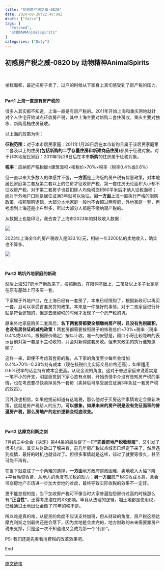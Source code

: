 ```yaml
---
title: "初感房产税之威-0820"
date: 2024-08-20T22:48:08Z
draft: ["false"]
tags: [
  "fetched",
  "动物精神AnimalSpirits"
]
categories: ["Duty"]
---
```

初感房产税之威-0820 by 动物精神AnimalSpirits
------
<div><p><br></p><section><span>坐标魔都，最近把房子卖了，过户的时候从下家身上真切感受到了房产税的压力。</span></section><section><span><br></span></section><p><strong><span lang="EN-US">Part1 </span></strong><strong><span>上海一直是有房产税的<span lang="EN-US"><p></p></span></span></strong></p><p><span>很多人其实都不知道，上海一直是有房产税的。<span lang="EN-US">2011</span>年开始上海和重庆两地就针对个人住宅开始试点征收房产税，其中上海主要对新购二套住房收，重庆主要对独栋、新购高档住房征收。<span lang="EN-US"><p></p></span></span></p><p><span>以上海的政策为例：<span lang="EN-US"><p></p></span></span></p><p><strong><span><span>征税范围：</span></span></strong><span><span>对于本市居民家庭：<span lang="EN-US">2011</span>年<span lang="EN-US">1</span>月<span lang="EN-US">28</span>日后在本市新购且属于该居民家庭第二套及以上的住房<strong><span lang="EN-US">(</span>包括新购的二手存量住房和新建商品住房<span lang="EN-US">)</span></strong>都属于征税对象。对于非本地居民家庭：<span lang="EN-US">2011</span>年<span lang="EN-US">1</span>月<span lang="EN-US">28</span>日后在本市<strong>新购</strong>的住房属于征税对象。<strong><span lang="EN-US"><p></p></span></strong></span></span></p><p><strong><span><span>税率：</span></span></strong><span><span>应纳房产税税额<strong><span lang="EN-US">=</span></strong>建筑面积×核税价×<span lang="EN-US">70%</span>×税率（税率<span lang="EN-US">0.4%</span>或<span lang="EN-US">0.6%</span>）<strong><span lang="EN-US"><p></p></span></strong></span></span></p><p><span>但一直以来大多数人的体感并不强，<strong>一方面</strong>是上海版的房产税有优惠政策，对本地居民家庭第二套及第二套以上的住房才征收房产税，第一套住房无论面积大小都不征收房产税，对于第二套房子也要扣除人均免税面积60平米后才纳入征税面积；而对于外地户口则是居住证满3年就可以免征。<strong>另一方面</strong>上海一直执行严格的限购政策，按照限购逻辑，大部分本地家庭一般也不会超过两套房，外地家庭一套，再考虑到上海还是小户型多，所以大部分人都是不缴纳房产税的。</span></p><p><span>从数据上也能印证，我去查了上海市<span lang="EN-US">2023</span>年的财政收入数据：<span lang="EN-US"><p></p></span></span></p><section><img data-imgfileid="100000035" data-ratio="0.5248554913294797" data-src="https://mmbiz.qpic.cn/mmbiz_png/ibCyOQAWoTQEsUDR1Yn6LL3VQVjybETyeiamjB6aB6qfG7bRY6ErmSvSJvkbnrln4Kktk4g2ILLhqY8LRFW7hicdQ/640?wx_fmt=png&amp;from=appmsg" data-type="png" data-w="865" src="https://mmbiz.qpic.cn/mmbiz_png/ibCyOQAWoTQEsUDR1Yn6LL3VQVjybETyeiamjB6aB6qfG7bRY6ErmSvSJvkbnrln4Kktk4g2ILLhqY8LRFW7hicdQ/640?wx_fmt=png&amp;from=appmsg"><span></span></section><section><span><em><span></span></em></span></section><p><span lang="EN-US">2023</span><span>年上海全年的房产税收入是<span lang="EN-US">333.1</span>亿元，相较一年<span lang="EN-US">3200</span>亿的卖地收入，确实也不算多。<span lang="EN-US"><p></p></span></span></p><p><img data-imgfileid="100000037" data-ratio="0.4601156069364162" data-src="https://mmbiz.qpic.cn/mmbiz_png/ibCyOQAWoTQEsUDR1Yn6LL3VQVjybETyeezB6cgibaNwLqOSrudjhqGG7ic3eAj6gnqS9Vb3WJwsdFxicic0VLicbRLg/640?wx_fmt=png&amp;from=appmsg" data-type="png" data-w="865" src="https://mmbiz.qpic.cn/mmbiz_png/ibCyOQAWoTQEsUDR1Yn6LL3VQVjybETyeezB6cgibaNwLqOSrudjhqGG7ic3eAj6gnqS9Vb3WJwsdFxicic0VLicbRLg/640?wx_fmt=png&amp;from=appmsg"></p><p><br></p><p><strong><span lang="EN-US">Part2 <span></span></span></strong><strong><span>略坑外地家庭的新政<span lang="EN-US"><p></p></span></span></strong></p><p><span>然后上海<span lang="EN-US">527</span>房地产新政来了。按照新政，在限购基础上，二孩及以上多子女家庭在原有基础上可多买一套。<span lang="EN-US"><p></p></span></span></p><p><span>下家属于外地户口，在上海已经有一套房了，本来已经限购了，根据新政可以再买一套，且可以享受首套房贷的政策。本来是一件挺好的事情，对于二孩家庭进行补贴是符合逻辑的，但是去缴契税的时候才发现了一个房产税的坑。<span lang="EN-US"><p></p></span></span></p><p><span>原来外地家庭购买二套房后，<strong>名下两套房都要全额缴纳房产税，且没有免税面积，也没有居住证的减免政策！</strong>两套房都需要按照房子的</span><span>核税总价×<span lang="EN-US">70%</span>×税率（税率<span lang="EN-US">0.4%</span>或<span lang="EN-US">0.6%</span>，根据房价确定）</span><span>按</span><span>年计收。唯一的安慰是，窗口小哥比较隐晦的表示目前对第一套是不主动收的，只会对新购这套房收。但未来政策的执行谁知道呢？<span lang="EN-US"><p></p></span></span></p><p><span lang="EN-US"><span> </span></span><span>这样一来，即使不考虑首套房的税，从下家的角度至少每年会增加<span lang="EN-US">0.4%</span>×<span lang="EN-US">70%=0.28%</span>持有成本（现在核税价比实际交易价格还高），如果适用<span lang="EN-US">0.6%</span>税率的话会持有成本会更高。从现金流的角度，这对于普通家庭来说着实是一笔不小的开支，明显感觉到下家心态有点崩，开始责怪中介没有告知房产税的事情，也在考虑要尽快卖掉另外一套房（卖掉后可享受居住证满<span lang="EN-US">3</span>年免征一套房产税的政策）。</span></p><p><span></span><span>另外我也相信，</span><span>如果他提前知道有这笔税，那么他对于买房这件事情肯定会重新决策，这就是房产税给人的压力。<strong>可以想象，如果未来的房产税是没有免征面积的普遍房产税，那么房地产的定价逻辑会彻底改变。</strong></span></p><p><span><strong><br></strong></span></p><p><strong><span lang="EN-US">Part3 <span></span></span></strong><strong><span>达摩克利斯之剑<span lang="EN-US"><p></p></span></span></strong></p><p><span lang="EN-US">7</span><span>月的三中全会《决定》第<span lang="EN-US">44</span>条的最后提了一句<strong>“完善房地产税收制度”</strong>，又引发了很多讨论。其实从财政口了解来看，前几年房产税试点城市已经定下来了，然后遇到疫情，最好的时机也就错过了。但很多事情就是这样，错过了就要等很久，甚至可能不再有。</span><span lang="EN-US"><p></p></span></p><p><span>在当下就变成了一个两难的选择，<strong>一方面</strong>地方政府财政困难，卖地收入大幅下降<span lang="EN-US">+</span>平台融资收紧，从地方的角度有加税的动力；<strong>另一方面</strong>房产税征收成本高，且会带崩房地产市场进一步加大卖地的难度，最终导致实际收税的效果不一定好。<span lang="EN-US"><p></p></span></span></p><p><span>更不能忽视的是，当下加收房产税可不像当时大家普遍抱怨房价过高的时候那么有<strong>“正当性”</strong>，还得考虑潜在的<span lang="EN-US">XX</span>影响。毕竟从法理的逻辑，咱土地都是使用权，已经通过土地出让金缴了<span lang="EN-US">70</span>年的税不是。<span lang="EN-US"><p></p></span></span></p><p><span>所以难是真的难，从屁民的角度不应该支持加税，但从财政的角度，房产税这柄达摩克利斯之剑最终还是会落下，因为卖地是会卖完的，地方财政的未来需要靠房产税来支撑，只是这一次不知道谁又会成为那一个“代价”。<span lang="EN-US"><p></p></span></span></p><p><span lang="EN-US">PS: </span><span>我们还是先看看消费税的改革效果吧。<span lang="EN-US"><p></p></span></span></p><p><span lang="EN-US">End</span></p><p><mp-style-type data-value="3"></mp-style-type></p></div>  
<hr>
<a href="https://mp.weixin.qq.com/s/wLo_FnEMaJB51A0l_NXrYw",target="_blank" rel="noopener noreferrer">原文链接</a>
